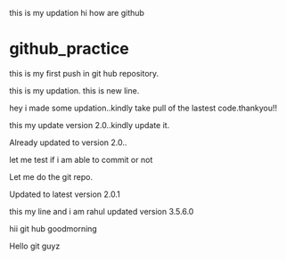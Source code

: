 

this is my updation
hi how are github

# github_practice


this is my first push in git hub repository.



this is my updation.
this is new line.


hey i made some updation..kindly take pull of the lastest code.thankyou!!


this my update version 2.0..kindly update it.

Already updated to version 2.0..


let me test if i am able to commit or not

Let me do the git repo.


Updated to latest version 2.0.1

this my line and i am rahul
updated version 3.5.6.0

hii git hub goodmorning

Hello git guyz

